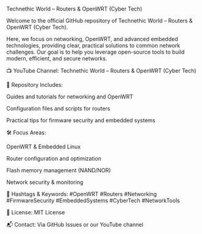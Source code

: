 Technethic World – Routers & OpenWRT (Cyber Tech)

Welcome to the official GitHub repository of Technethic World – Routers & OpenWRT (Cyber Tech).

Here, we focus on networking, OpenWRT, and advanced embedded technologies, providing clear, practical solutions to common network challenges. Our goal is to help you leverage open-source tools to build modern, efficient, and secure networks.

📺 YouTube Channel: Technethic World – Routers & OpenWRT (Cyber Tech)

📁 Repository Includes:

Guides and tutorials for networking and OpenWRT

Configuration files and scripts for routers

Practical tips for firmware security and embedded systems

🛠️ Focus Areas:

OpenWRT & Embedded Linux

Router configuration and optimization

Flash memory management (NAND/NOR)

Network security & monitoring

🔑 Hashtags & Keywords:
#OpenWRT #Routers #Networking #FirmwareSecurity #EmbeddedSystems #CyberTech #NetworkTools

📄 License: MIT License

📬 Contact: Via GitHub Issues or our YouTube channel
